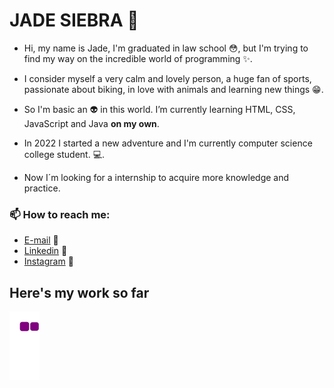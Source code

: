 # JADE SIEBRA :rainbow:


* Hi, my name is Jade, I'm graduated in law school :flushed:, but I'm trying to find my way on the incredible world of programming :sparkles:. 

* I consider myself a very calm and lovely person, a huge fan of sports, passionate about biking, in love with animals and learning new things :grin:.


* So I'm basic an :alien: in this world. I’m currently learning HTML, CSS, JavaScript and Java **on my own**.

* In 2022 I started a new adventure and I'm currently computer science college student. :computer:.

* Now I´m looking for a internship to acquire more knowledge and practice. 

### 📫 How to reach me:
- [E-mail](mailto:jadesiebra@outlook.com) :whale2:
- [Linkedin](https://www.linkedin.com/in/jade-siebra-de-oliveira-6a938921b/) :wolf:
- [Instagram](https://www.instagram.com/jadesiebra/) :octopus:
                      

<!---
Siebrex/Siebrex is a ✨ special ✨ repository because its `README.md` (this file) appears on your GitHub profile.
You can click the Preview link to take a look at your changes.
--->

## Here's my work so far
![snake gif](https://github.com/Siebrex/Siebrex/blob/output/github-contribution-grid-snake.gif)
